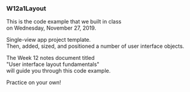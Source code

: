 ###  W12a1Layout

This is the code example that we built in class  
on Wednesday, November 27, 2019. 

Single-view app project template.  
Then, added, sized, and positioned a number of user interface objects.  

The Week 12 notes document titled  
"User interface layout fundamentals"  
will guide you through this code example. 

Practice on your own!
